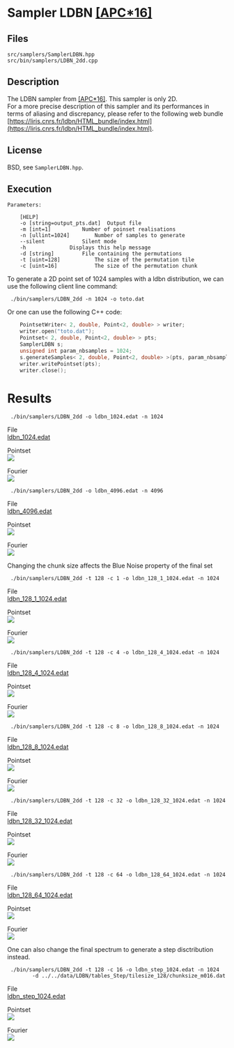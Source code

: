 # Sampler LDBN [[APC*16]](https://liris.cnrs.fr/ldbn/)


## Files

```
src/samplers/SamplerLDBN.hpp  
src/bin/samplers/LDBN_2dd.cpp
```

## Description


The LDBN sampler from [[APC*16]](https://liris.cnrs.fr/ldbn). This sampler is only 2D.  
For a more precise description of this sampler and its performances in terms of aliasing and discrepancy, please refer to the following web bundle [https://liris.cnrs.fr/ldbn/HTML_bundle/index.html](https://liris.cnrs.fr/ldbn/HTML_bundle/index.html).


## License

BSD, see `SamplerLDBN.hpp`.

## Execution

```
Parameters:  

	[HELP]
	-o [string=output_pts.dat]	Output file
	-m [int=1]			Number of poinset realisations
	-n [ullint=1024]		Number of samples to generate
	--silent 			Silent mode
	-h 				Displays this help message
	-d [string]			File containing the permutations
	-t [uint=128]			The size of the permutation tile
	-c [uint=16]			The size of the permutation chunk
```


To generate a 2D point set of 1024 samples with a ldbn distribution, we can use the following client line command:

     ./bin/samplers/LDBN_2dd -n 1024 -o toto.dat 

Or one can use the following C++ code:

```cpp    
    PointsetWriter< 2, double, Point<2, double> > writer;
    writer.open("toto.dat");
    Pointset< 2, double, Point<2, double> > pts;
    SamplerLDBN s;
    unsigned int param_nbsamples = 1024;
    s.generateSamples< 2, double, Point<2, double> >(pts, param_nbsamples);
    writer.writePointset(pts);
    writer.close();
```    			

Results
=======

     ./bin/samplers/LDBN_2dd -o ldbn_1024.edat -n 1024 

File  
[ldbn_1024.edat](data/ldbn/ldbn_1024.edat)

Pointset  
[![](data/ldbn/ldbn_1024.png)](data/ldbn/ldbn_1024.png)

Fourier  
[![](data/ldbn/ldbn_1024_fourier.png)](data/ldbn/ldbn_1024_fourier.png)

     ./bin/samplers/LDBN_2dd -o ldbn_4096.edat -n 4096 

File  
[ldbn_4096.edat](data/ldbn/ldbn_4096.edat)

Pointset  
[![](data/ldbn/ldbn_4096.png)](data/ldbn/ldbn_4096.png)

Fourier  
[![](data/ldbn/ldbn_4096_fourier.png)](data/ldbn/ldbn_4096_fourier.png)

Changing the chunk size affects the Blue Noise property of the final set

     ./bin/samplers/LDBN_2dd -t 128 -c 1 -o ldbn_128_1_1024.edat -n 1024 

File  
[ldbn_128_1_1024.edat](data/ldbn_128_1/ldbn_128_1_1024.edat)

Pointset  
[![](data/ldbn_128_1/ldbn_128_1_1024.png)](data/ldbn_128_1/ldbn_128_1_1024.png)

Fourier  
[![](data/ldbn_128_1/ldbn_128_1_1024_fourier.png)](data/ldbn_128_1/ldbn_128_1_1024_fourier.png)

     ./bin/samplers/LDBN_2dd -t 128 -c 4 -o ldbn_128_4_1024.edat -n 1024 

File  
[ldbn_128_4_1024.edat](data/ldbn_128_4/ldbn_128_4_1024.edat)

Pointset  
[![](data/ldbn_128_4/ldbn_128_4_1024.png)](data/ldbn_128_4/ldbn_128_4_1024.png)

Fourier  
[![](data/ldbn_128_4/ldbn_128_4_1024_fourier.png)](data/ldbn_128_4/ldbn_128_4_1024_fourier.png)

     ./bin/samplers/LDBN_2dd -t 128 -c 8 -o ldbn_128_8_1024.edat -n 1024 

File  
[ldbn_128_8_1024.edat](data/ldbn_128_8/ldbn_128_8_1024.edat)

Pointset  
[![](data/ldbn_128_8/ldbn_128_8_1024.png)](data/ldbn_128_8/ldbn_128_8_1024.png)

Fourier  
[![](data/ldbn_128_8/ldbn_128_8_1024_fourier.png)](data/ldbn_128_8/ldbn_128_8_1024_fourier.png)

     ./bin/samplers/LDBN_2dd -t 128 -c 32 -o ldbn_128_32_1024.edat -n 1024 

File  
[ldbn_128_32_1024.edat](data/ldbn_128_32/ldbn_128_32_1024.edat)

Pointset  
[![](data/ldbn_128_32/ldbn_128_32_1024.png)](data/ldbn_128_32/ldbn_128_32_1024.png)

Fourier  
[![](data/ldbn_128_32/ldbn_128_32_1024_fourier.png)](data/ldbn_128_32/ldbn_128_32_1024_fourier.png)

     ./bin/samplers/LDBN_2dd -t 128 -c 64 -o ldbn_128_64_1024.edat -n 1024 

File  
[ldbn_128_64_1024.edat](data/ldbn_128_64/ldbn_128_64_1024.edat)

Pointset  
[![](data/ldbn_128_64/ldbn_128_64_1024.png)](data/ldbn_128_64/ldbn_128_64_1024.png)

Fourier  
[![](data/ldbn_128_64/ldbn_128_64_1024_fourier.png)](data/ldbn_128_64/ldbn_128_64_1024_fourier.png)

One can also change the final spectrum to generate a step disctribution instead.

     ./bin/samplers/LDBN_2dd -t 128 -c 16 -o ldbn_step_1024.edat -n 1024 
			-d ../../data/LDBN/tables_Step/tilesize_128/chunksize_m016.dat 

File  
[ldbn_step_1024.edat](data/ldbn_step/ldbn_step_1024.edat)

Pointset  
[![](data/ldbn_step/ldbn_step_1024.png)](data/ldbn_step/ldbn_step_1024.png)

Fourier  
[![](data/ldbn_step/ldbn_step_1024_fourier.png)](data/ldbn_step/ldbn_step_1024_fourier.png)
